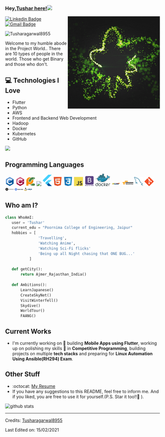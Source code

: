 


### Hey,[Tushar here!](https://tusharedu-awesome.netlify.app/)<img src="https://media.giphy.com/media/hvRJCLFzcasrR4ia7z/giphy.gif" width="25px">


<img src = 'https://github.com/Tusharagarwal8955/Tusharagarwal8955/blob/main/assets/images/giphy.gif' alt = 'Awesome Design' align='right'/>

[![Linkedin Badge](https://img.shields.io/badge/-tushar-blue?style=flat-square&logo=Linkedin&logoColor=white&link=https://www.linkedin.com/in/tusharagarwal233/)](https://www.linkedin.com/in/haany-ali) [![Gmail Badge](https://img.shields.io/badge/-agrawal.edu800@gmail.com-c14438?style=flat-square&logo=Gmail&logoColor=white&link=mailto:agrawal.edu80004@gmail.com)](mailto:asterp04@gmail.com)

<p align="left"> <img src="https://komarev.com/ghpvc/?username=Tusharagarwal8955" alt="Tusharagarwal8955" /> </p>

Welcome to my humble abode in the Project World.. There are 10 types of people in the world. Those who get Binary and those who don't.

## :computer: Technologies I Love
* Flutter
* Python
* AWS
* Frontend and Backend Web Development
* Hadoop
* Docker
* Kubernetes
* GitHub

<img src = "https://github-readme-stats.vercel.app/api/top-langs/?username=Tusharagarwal8955&layout=compact">

## Programming Languages
<img src = 'https://github.com/Tusharagarwal8955/Tusharagarwal8955/blob/main/assets/images/c-original.svg' width='30'/> <img src = 'https://github.com/Tusharagarwal8955/Tusharagarwal8955/blob/main/assets/images/cpp.svg' width='30'/> <img src = 'https://github.com/Tusharagarwal8955/Tusharagarwal8955/blob/main/assets/images/pycharm.svg' width='30'/> <img src = 'hhttps://github.com/Tusharagarwal8955/Tusharagarwal8955/blob/main/assets/images/python2.png' height='30'/> <img src = 'https://github.com/Tusharagarwal8955/Tusharagarwal8955/blob/main/assets/images/flutter-logo.svg' width='30'/> <img src = 'https://github.com/Tusharagarwal8955/Tusharagarwal8955/blob/main/assets/images/html.svg' width='30'/> <img src = 'https://github.com/Tusharagarwal8955/Tusharagarwal8955/blob/main/assets/images/css.svg' width='30'/> <img src = 'https://github.com/Tusharagarwal8955/Tusharagarwal8955/blob/main/assets/images/js.svg' width='30'/> <img src = 'https://github.com/Tusharagarwal8955/Tusharagarwal8955/blob/main/assets/images/bootstrap.svg' width='33'/> <img src = 'https://github.com/Tusharagarwal8955/Tusharagarwal8955/blob/main/assets/images/docker.svg' height='40'/> <img src = 'https://github.com/Tusharagarwal8955/Tusharagarwal8955/blob/main/assets/images/hadoop.svg' width='30'/> <img src = 'https://github.com/Tusharagarwal8955/Tusharagarwal8955/blob/main/assets/images/aws.svg' width='40'/><img src = 'https://github.com/Tusharagarwal8955/Tusharagarwal8955/blob/main/assets/images/sql.svg' width='30'/> <img src = 'https://github.com/Tusharagarwal8955/Tusharagarwal8955/blob/main/assets/images/git.svg' width='30'/><img src = 'https://github.com/Tusharagarwal8955/Tusharagarwal8955/blob/main/assets/images/ansible.svg' width='30'/><img src = 'https://github.com/Tusharagarwal8955/Tusharagarwal8955/blob/main/assets/images/kubernetes.svg' width='30'/><img src = 'https://github.com/Tusharagarwal8955/Tusharagarwal8955/blob/main/assets/images/linux.svg' width='30'/>
 
 ## Who am I?
 ```python
 class WhoAmI:
 	user = 'Tushar'
	current_edu = "Poornima College of Engineering, Jaipur"
	hobbies = [
				'Travelling',
				'Watching Anime',
				'Watching Sci-Fi flicks'
				'Being up all Night chasing that ONE BUG...'
			]
	
	def getCity():
		return Ajmer_Rajasthan_India()
	
	def Ambitions():
		LearnJapanese()
		CreateSkyNet()
		VisitWinterfell()
		Skydive()
		WorldTour()
		FAANG()
 ```
 
## Current Works
 * I'm currently working on 🔭 building **Mobile Apps using Flutter**, working up on polishing my skills 🌱 in **Competitive Programming**, building projects on multiple **tech stacks** and preparing for **Linux Automation Using Ansible(RH294) Exam**.
 
## Other Stuff
  - :octocat: [My Resume](https://drive.google.com/file/d/1loibAtq2-TOQaYXxh4Z1mfomYBKdADkg/view?usp=sharing)
  - If you have any suggestions to this README, feel free to inform me. And if you liked, you are free to use it for yourself.(P.S. Star it too!!:grimacing: ).

![github stats](https://github-readme-stats.vercel.app/api?username=Tusharagarwal8955&show_icons=true&hide=[%22issues%22])
 
 -------
Credits: [Tusharagarwal8955](https://github.com/Tusharagarwal8955)

Last Edited on: 15/02/2021
